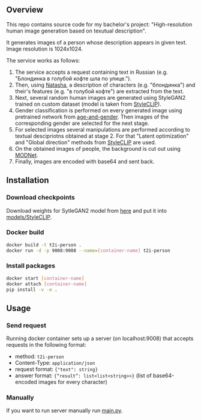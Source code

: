 ## Overview

This repo contains source code for my bachelor's project: "High-resolution human image generation based on texutual description".

It generates images of a person whose description appears in given text. Image resolution is 1024x1024.

The service works as follows:
1) The service accepts a request containing text in Russian (e.g. "Блондинка в голубой кофте шла по улице.").
2) Then, using [Natasha](https://github.com/natasha/natasha), a description of characters (e.g. "блондинка") and their's features (e.g. "в голубой кофте") are extracted from the text.
3) Next, several random human images are generated using StyleGAN2 trained on custom dataset (model is taken from [StyleCLIP](https://github.com/orpatashnik/StyleCLIP)).
4) Gender classification is performed on every generated image using pretrained network from [age-and-gender](https://github.com/mowshon/age-and-gender). Then images of the corresponding gender are selected for the next stage.
5) For selected images several manipulations are performed according to textual descipriotns obtained at stage 2. For that "Latent optimization" and "Global direction" methods from [StyleCLIP](https://github.com/orpatashnik/StyleCLIP) are used.
6) On the obtained images of people, the background is cut out using [MODNet](https://github.com/ZHKKKe/MODNet/tree/revert-76-master).
7) Finally, images are encoded with base64 and sent back.

## Installation
### Download checkpoints
Download weights for SytleGAN2 model from [here](https://drive.google.com/file/d/12Ksgq5hiqyLY9bOyUTJb6cl894J6ukVw/view?usp=share_link) and put it into [models/StyleCLIP](models/StyleCLIP).

### Docker build
```sh
docker build -t t2i-person .
docker run -d -p 9008:9008 --name=[container-name] t2i-person
```
### Install packages
```sh
docker start [container-name]
docker attach [container-name]
pip install -v -e .
```
## Usage

### Send request
Running docker container sets up a server (on localhost:9008) that accepts requests in the following format:
- method: `t2i-person`
- Content-Type: `application/json`
- request format: `{"text": string}`
- answer format: `{“result”: list<list<string>>}` (list of base64-encoded images for every character)

### Manually
If you want to run server manually run [main.py](./main.py).